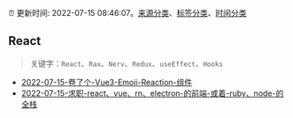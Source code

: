 :alarm_clock: 更新时间: 2022-07-15 08:46:07。[来源分类](../README.md)、[标签分类](../TAGS.md)、[时间分类](../TIMELINE.md)

## React


> 关键字：`React`、`Rax`、`Nerv`、`Redux`、`useEffect`、`Hooks`



- [2022-07-15-卷了个-Vue3-Emoji-Reaction-组件](https://www.v2ex.com/t/866446) 
- [2022-07-15-求职-react、vue、rn、electron-的前端-或着-ruby、node-的全栈](https://www.v2ex.com/t/866433) 